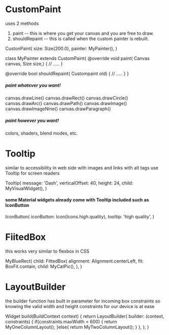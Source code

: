 # CustomPaint
uses 2 methods 
1. paint -- this is where you get your canvas and you are free to draw.
2. shouldRepaint -- this is called when the custom painter is rebuilt.

CustonPaint(
    size: Size(200.0),
    painter: MyPainter(),
)

class MyPainter extends CustomPaint{
    @override
    void paint( Canvas canvas, Size size,) {
        // .....
    }

 @override
    bool shouldRepaint( Custompaint old) {
        // .....
    }
}

##### paint whatever you want!
canvas.drawLine() 
canvas.drawRect() 
canvas.drawCircle() 
canvas.drawArc() 
canvas.drawPath() 
canvas.drawImage() 
canvas.drawImageNine() 
canvas.drawParagraph() 

##### paint however you want!
colors, shaders, blend modes, etc.

# Tooltip
similar to accessibility in web side with images and links with alt tags 
use Tooltip for screen readers

Tooltip(
    message: 'Dash',
    verticalOffset: 40,
    height: 24,
    child: MyVisualWidget(),
)

#### some Material widgets already come with Tooltip included such as IconButton
IconButton(
    iconButton: Icon(Icons.high.quality),
    tooltip: 'high quality',
)


# FiitedBox
this works very similar to flexbox in CSS 

MyBlueRect(
    child: FittedBox(
        alignment: Alignment.centerLeft,
        fit: BoxFit.contain,
        child: MyCatPic(),
    ),
)

# LayoutBuilder
the builder function has built in parameter for incoming box constraints so knowing the valid width and height constraints for our device is at ease

Widget build(BuildContext context) {
    return LayoutBuilder(
        builder: (context, constraints) {
            if(constraints.maxWidth < 600) {
                return MyOneColumnLayout();
            }else{
                return MyTwoColumnLayout();
            }
        },
    );
}